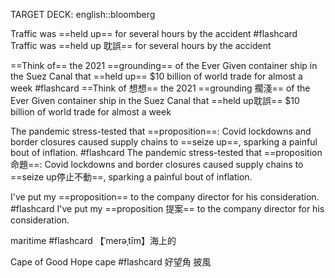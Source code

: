 TARGET DECK: english::bloomberg

Traffic was ==held up== for several hours by the accident #flashcard
Traffic was ==held up 耽誤== for several hours by the accident
<!--ID: 1717086102015-->


==Think of== the 2021 ==grounding== of the Ever Given container ship in the Suez Canal that ==held up== $10 billion of world trade for almost a week #flashcard
==Think of 想想== the 2021 ==grounding 擱淺== of the Ever Given container ship in the Suez Canal that ==held up耽誤== $10 billion of world trade for almost a week
<!--ID: 1717086102023-->


The pandemic stress-tested that ==proposition==: Covid lockdowns and border closures caused supply chains to ==seize up==, sparking a painful bout of inflation. #flashcard 
The pandemic stress-tested that ==proposition 命題==: Covid lockdowns and border closures caused supply chains to ==seize up停止不動==, sparking a painful bout of inflation.
<!--ID: 1717086102027-->


I've put my ==proposition== to the company director for his consideration. #flashcard 
I've put my ==proposition 提案== to the company director for his consideration.
<!--ID: 1717086102030-->


maritime #flashcard 
【ˈmerəˌtīm】海上的
<!--ID: 1717086102034-->

Cape of Good Hope
cape #flashcard 
好望角
披風
<!--ID: 1717086247771-->


